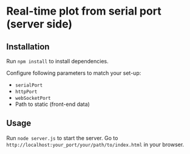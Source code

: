 # Real-time plot from serial port (server side)

## Installation
Run `npm install` to install dependencies.

Configure following parameters to match your set-up:
 - `serialPort`
 - `httpPort`
 - `webSocketPort`
 - Path to static (front-end data)


## Usage
Run `node server.js` to start the server. Go to `http://localhost:your_port/your/path/to/index.html` in your browser.
